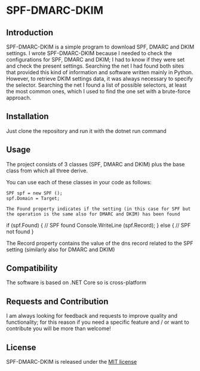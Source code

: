 # SPF-DMARC-DKIM
## Introduction
SPF-DMARC-DKIM is a simple program to download SPF, DMARC and DKIM settings.
I wrote SPF-DMARC-DKIM because I needed to check the configurations for SPF, DMARC and DKIM; I had to know if they were set and check the present settings. Searching the net I had found both sites that provided this kind of information and software written mainly in Python.
However, to retrieve DKIM settings data, it was always necessary to specify the selector. Searching the net I found a list of possible selectors, at least the most common ones, which I used to find the one set with a brute-force approach.

## Installation
Just clone the repository and run it with the dotnet run command

## Usage
The project consists of 3 classes (SPF, DMARC and DKIM) plus the base class from which all three derive.

You can use each of these classes in your code as follows:

```
SPF spf = new SPF ();
spf.Domain = Target;

The Found property indicates if the setting (in this case for SPF but the operation is the same also for DMARC and DKIM) has been found

```
if (spf.Found)
{
      // SPF found
      Console.WriteLine (spf.Record);
}
else
{
      // SPF not found
}

The Record property contains the value of the dns record related to the SPF setting (similarly also for DMARC and DKIM)

## Compatibility
The software is based on .NET Core so is cross-platform

## Requests and Contribution
I am always looking for feedback and requests to improve quality and functionality; for this reason if you need a specific feature and / or want to contribute you will be more than welcome!

## License
SPF-DMARC-DKIM is released under the [MIT license](https://opensource.org/licenses/MIT)

